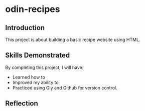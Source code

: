 # odin-recipes

## Introduction
This project is about building a basic recipe website using HTML.

## Skills Demonstrated
By completing this project, I will have:
- Learned how to
- Improved my ability to
- Practiced using Giy and Github for version control.

## Reflection